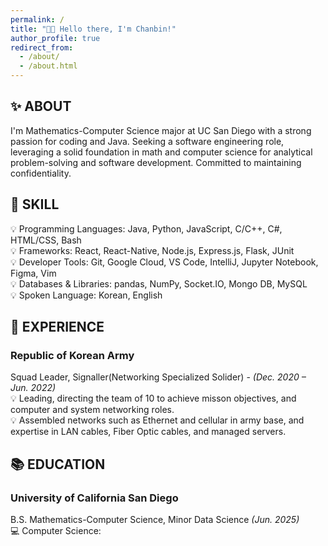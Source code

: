 ```yaml
---
permalink: /
title: "👋🏻 Hello there, I'm Chanbin!"
author_profile: true
redirect_from:
  - /about/
  - /about.html
---
```


## ✨ ABOUT

I'm Mathematics-Computer Science major at UC San Diego with a strong passion for coding and Java. Seeking a software engineering role, leveraging a solid foundation in math and computer science for analytical problem-solving and software development. Committed to maintaining confidentiality.

## 🔧 SKILL

💡 Programming Languages: Java, Python, JavaScript, C/C++, C#, HTML/CSS, Bash \
💡 Frameworks: React, React-Native, Node.js, Express.js, Flask, JUnit \
💡 Developer Tools: Git, Google Cloud, VS Code, IntelliJ, Jupyter Notebook, Figma, Vim \
💡 Databases & Libraries: pandas, NumPy, Socket.IO, Mongo DB, MySQL \
💡 Spoken Language: Korean, English

## 🧳 EXPERIENCE

### Republic of Korean Army

Squad Leader, Signaller(Networking Specialized Solider) - _(Dec. 2020 – Jun. 2022)_\
💡 Leading, directing the team of 10 to achieve misson objectives, and computer and system networking roles. \
💡 Assembled networks such as Ethernet and cellular in army base, and expertise in LAN cables, Fiber Optic cables, and managed servers.

## 📚 EDUCATION

### University of California San Diego

B.S. Mathematics-Computer Science, Minor Data Science _(Jun. 2025)_\
💻 Computer Science:
